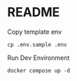 # README

Copy template env

```
cp .env.sample .env
```

Run Dev Environment

```
docker compose up -d
```
